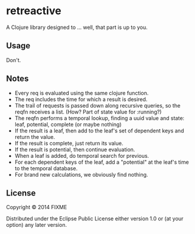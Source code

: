 # retreactive

A Clojure library designed to ... well, that part is up to you.

## Usage

Don't.

## Notes

* Every req is evaluated using the same clojure function.
* The req includes the time for which a result is desired.
* The trail of requests is passed down along recursive queries, so the reqfn receives a list.  (How? Part of state value for :running?)
* The reqfn performs a temporal lookup, finding a uuid value and state: leaf, potential, complete (or maybe nothing)
* If the result is a leaf, then add to the leaf's set of dependent keys and return the value.
* If the result is complete, just return its value.
* If the result is potential, then continue evaluation.
* When a leaf is added, do temporal search for previous.
* For each dependent keys of the leaf, add a "potential" at the leaf's time to the temporal database.
* For brand new calculations, we obviously find nothing.



## License

Copyright © 2014 FIXME

Distributed under the Eclipse Public License either version 1.0 or (at
your option) any later version.
